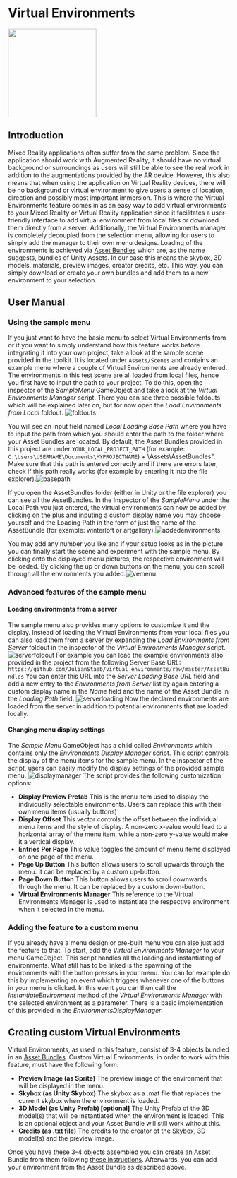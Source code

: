 
# Virtual Environments
<img src="https://github.com/EmilieHK/i5-Toolkit-for-Mixed-Reality/blob/features/virtualEnvironments/Assets/Icons/virtualEnvironmentsLogoColor.png" width="200" height="200">

## Introduction

Mixed Reality applications often suffer from the same problem. Since the application should work with Augmented Reality, it should have no virtual background or surroundings as users will still be able to see the real work in addition to the augmentations provided by the AR device. However, this also means that when using the application on Virtual Reality devices, there will be no background or virtual environment to give users a sense of location, direction and possibly most important immersion. This is where the Virtual Environments feature comes in as an easy way to add virtual environments to your Mixed Reality or Virtual Reality application since it facilitates a user-friendly interface to add virtual environment from local files or download them directly from a server. Additionally, the Virtual Environments manager is completely decoupled from the selection menu, allowing for users to simply add the manager to their own menu designs. Loading of the environments is achieved via [Asset Bundles](https://docs.unity3d.com/Manual/AssetBundlesIntro.html) which are, as the name suggests, bundles of Unity Assets. In our case this means the skybox, 3D models, materials, preview images, creator credits, etc. This way, you can simply download or create your own bundles and add them as a new environment to your selection.

## User Manual

### Using the sample menu

If you just want to have the basic menu to select Virtual Environments from or if you want to simply understand how this feature works before integrating it into your own project, take a look at the sample scene provided in the toolkit. It is located under `Assets/Scenes` and contains an example menu where a couple of Virtual Environments are already entered. The environments in this test scene are all loaded from local files, hence you first have to input the path to your project. To do this, open the inspector of the _SampleMenu_ GameObject and take a look at the _Virtual Environments Manager_ script. There you can see three possible foldouts which will be explained later on, but for now open the _Load Environments from Local_ foldout. ![foldouts](https://user-images.githubusercontent.com/19326682/134146219-795ed3d7-c707-449b-9f62-c49e42d4e028.PNG)

You will see an input field named _Local Loading Base Path_ where you have to input the path from which you should enter the path to the folder where your Asset Bundles are located. By default, the Asset Bundles provided in this project are under `YOUR_LOCAL_PROJECT_PATH` (for example: `C:\Users\USERNAME\Documents\MYPROJECTNAME`) + \Assets\AssetBundles\". Make sure that this path is entered correctly and if there are errors later, check if this path really works (for example by entering it into the file explorer).![basepath](https://user-images.githubusercontent.com/19326682/134146224-2990fcbc-90ef-47c7-8bff-a7b2f82b4c72.PNG)

If you open the AssetBundles folder (either in Unity or the file explorer) you can see all the AssetBundles. In the Inspector of the _SampleMenu_ under the Local Path you just entered, the virtual environments can now be added by clicking on the plus and inputing a custom display name you may choose yourself and the Loading Path in the form of just the name of the AssetBundle (for example: winterloft or artgallery).![addedenvironments](https://user-images.githubusercontent.com/19326682/134146233-8eda3930-9a14-445f-af3a-26910d6b72da.PNG)

  

You may add any number you like and if your setup looks as in the picture you can finally start the scene and experiment with the sample menu. By clicking onto the displayed menu pictures, the respective environment will be loaded. By clicking the up or down buttons on the menu, you can scroll through all the environments you added.![vemenu](https://user-images.githubusercontent.com/19326682/136000286-41c9c030-2f6d-43ba-82e7-068caffb3379.PNG)


### Advanced features of the sample menu
#### Loading environments from a server
The sample menu also provides many options to customize it and the display. Instead of loading the Virtual Environments from your local files you can also load them from a server by expanding the _Load Environments from Server_ foldout in the inspector of the _Virtual Environments Manager_ script. ![serverfoldout](https://user-images.githubusercontent.com/19326682/135719316-8c6eb3fa-8abf-4f69-afbc-ef175facb5ef.PNG)
For example you can load the example environments also provided in the project from the following Server Base URL: `https://github.com/JulianStaab/virtual_environments/raw/master/AssetBundles` You can enter this URL into the _Server Loading Base URL_ field and add a new entry to the _Environments from Server_ list by again entering a custom display name in the _Name_ field and the name of the Asset Bundle in the _Loading Path_ field.
![serverloading](https://user-images.githubusercontent.com/19326682/135719315-3b8490eb-00e6-43c6-82c7-2ac465eed51e.PNG)
Now the declared environments are loaded from the server in addition to potential environments that are loaded locally.

#### Changing menu display settings
The _Sample Menu_ GameObject has a child called _Environments_ which contains only the _Environments Display Manager_ script. This script controls the display of the menu items for the sample menu. In the inspector of the script, users can easily modify the display settings of the provided sample menu. ![displaymanager](https://user-images.githubusercontent.com/19326682/135719495-7647d076-136b-4b32-b2ce-05b24036f7c5.PNG)
The script provides the following customization options:

- **Display Preview Prefab** 
This is the menu item used to display the individually selectable environments. Users can replace this with their own menu items (usually buttons)
- **Display Offset** 
This vector controls the offset between the individual menu items and the style of display. A non-zero x-value would lead to a horizontal array of the menu item, while a non-zero y-value would make it a vertical display.
- **Entries Per Page**
This value toggles the amount of menu items displayed on one page of the menu.
- **Page Up Button**
This button allows users to scroll upwards through the menu. It can be replaced by a custom up-button.
- **Page Down Button**
This button allows users to scroll downwards through the menu. It can be replaced by a custom down-button.
- **Virtual Environments Manager**
This reference to the Virtual Environments Manager is used to instantiate the respective environment when it selected in the menu.

### Adding the feature to a custom menu

If you already have a menu design or pre-built menu you can also just add the feature to that. To start, add the _Virtual Environments Manager_ to your menu GameObject. This script handles all the loading and instantiating of environments. What still has to be linked is the spawning of the environments with the button presses in your menu. You can for example do this by implementing an event which triggers whenever one of the buttons in your menu is clicked. In this event you can then call the _InstantiateEnvironment_ method of the _Virtual Environments Manager_ with the selected environment as a parameter. There is a basic implementation of this provided in the _EnvironmentsDisplayManager_.

## Creating custom Virtual Environments
Virtual Environments, as used in this feature, consist of 3-4 objects bundled in an [Asset Bundles](https://docs.unity3d.com/Manual/AssetBundlesIntro.html). Custom Virtual Environments, in order to work with this feature, must have the following form:

- **Preview Image (as Sprite)** The preview image of the environment that will be displayed in the menu.
- **Skybox (as Unity Skybox)** The skybox as a .mat file that replaces the current skybox when the environment is loaded.
- **3D Model (as Unity Prefab) [optional]** The Unity Prefab of the 3D model(s) that will be instantiated when the environment is loaded. This is an optional object and your Asset Bundle will still work without this.
- **Credits (as .txt file)** The credits to the creator of the Skybox, 3D model(s) and the preview image.

Once you have these 3-4 objects assembled you can create an Asset Bundle from them following [these instructions](https://docs.unity3d.com/Manual/AssetBundles-Workflow.html). Afterwards, you can add your environment from the Asset Bundle as described above.
